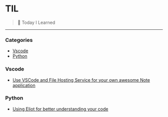 # TIL

> 📝 Today I Learned

---

### Categories

* [Vscode](#vscode)
* [Python](#python)

### Vscode

- [Use VSCode and File Hosting Service for your own awesome Note application](vscode/note-application-with-file-hosting-service.md)


### Python

- [Using Eliot for better understanding your code](python/introduce-eliot-better-understanding-your-code.md)
